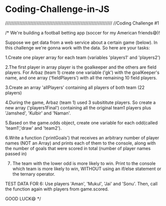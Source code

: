 # Coding-Challenge-in-JS

////////////////////////////////////////////////////////////////////
//Coding Challenge #1

/*
We're building a football betting app (soccer for my American friends😅)!

Suppose we get data from a web service about a certain game (below). In this challenge we're gonna work with the data. So here are your tasks:

1.Create one player array for each team (variables 'players1' and 'players2')

2.The first player in array player is the goalkeeper and the others are field players. For Arbaz (team 1) create one variable ('gk') with the goalKeeper's name, and one array ('fieldPlayers') with all the remaining 10 field players.

3.Create an array 'allPlayers' containing all players of both team (22 players)

4.During the game, Arbaz (team 1) used 3 subsititute players. So create a new array ('players1Final') containing all the original team1 players plus 'Jamshed', 'Kulbir' and 'Naman'.

5.Based on the game.odds object, create one variable for each odd(called 'team1','draw' and 'team2').


6.Write a function ('printGoals') that receives an arbitrary number of player names (NOT an Array) and prints each of them to the console, along with the number of goals that were scored in total (number of player names passed in)

7. The team with the lower odd is more likely to win. Print to the console which team is more likely to win, WITHOUT using an if/else statement or the ternary operator.

TEST DATA FOR 6: Use players 'Aman', 'Mukul', 'Jai' and 'Sonu'. Then, call the function again with players from game.scored.

GOOD LUCK😄
*/
